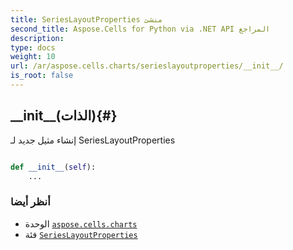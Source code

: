 ```yaml
---
title: SeriesLayoutProperties منشئ
second_title: Aspose.Cells for Python via .NET API المراجع
description:
type: docs
weight: 10
url: /ar/aspose.cells.charts/serieslayoutproperties/__init__/
is_root: false
---
```

##  \_\_init\_\_(الذات){#}
إنشاء مثيل جديد لـ SeriesLayoutProperties



```python

def __init__(self):
    ...
```





###  أنظر أيضا
* الوحدة [`aspose.cells.charts`](../../)
* فئة [`SeriesLayoutProperties`](/cells/python-net/ar/aspose.cells.charts/serieslayoutproperties)

